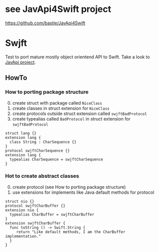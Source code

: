 # see JavApi4Swift project

https://github.com/bastie/JavApi4Swift

# Swjft 

Test to port mature mostly object orientend API to Swift. Take a look to [JavApi project](http://javapi.codeplex.com "Java API porting to .net").



## HowTo

### How to porting package structure

0. create struct with package called `NiceClass`
0. create classes in struct extension for `NiceClass`
0. create protocols outside struct extension called `swjftBadProtocol`
0. create typealias called `BadProtocol` in struct extension for `swjftBadProtocol`

```
struct lang {}
extension lang {
  class String : CharSequence {}
}
protocol swjftCharSequence {}
extension lang {
  typealias CharSequence = swjftCharSequence
}
```

### Hot to create abstract classes

0. create protocol (see How to porting package structure)
0. use extensions for implements like Java default methods for protocol

```
struct nio {}
protocol swjftCharBuffer {}
extension nio {
  typealias CharBuffer = swjftCharBuffer
}
extension swjftCharBuffer {
  func toString () -> Swift.String {
     return "Like default methods, I am the CharBuffer implementation."
  }
}
```
